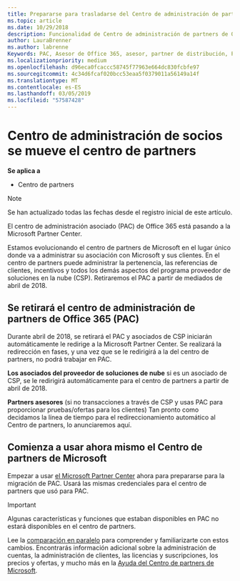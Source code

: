 ```yaml
---
title: Prepararse para trasladarse del Centro de administración de partners al Centro de partners | Centro de partners
ms.topic: article
ms.date: 10/29/2018
description: Funcionalidad de Centro de administración de partners de Office 365 se traslada al Centro de partners.
author: LauraBrenner
ms.author: labrenne
Keywords: PAC, Asesor de Office 365, asesor, partner de distribución, PAC retirar, PAC retirada
ms.localizationpriority: medium
ms.openlocfilehash: d96eca0fcaccc58745f77963e664dc830fcbfe97
ms.sourcegitcommit: 4c34d6fcaf020bcc53eaa5f0379011a56149a14f
ms.translationtype: MT
ms.contentlocale: es-ES
ms.lasthandoff: 03/05/2019
ms.locfileid: "57587428"
---
```

# <a name="partner-admin-center-is-moving-to-the-partner-center"></a>Centro de administración de socios se mueve el centro de partners

**Se aplica a**

-  Centro de partners

> [!NOTE]  
>  Se han actualizado todas las fechas desde el registro inicial de este artículo.

El centro de administración asociado (PAC) de Office 365 está pasando a la Microsoft Partner Center.

Estamos evolucionando el centro de partners de Microsoft en el lugar único donde va a administrar su asociación con Microsoft y sus clientes. En el centro de partners puede administrar la pertenencia, las referencias de clientes, incentivos y todos los demás aspectos del programa proveedor de soluciones en la nube (CSP). Retiraremos el PAC a partir de mediados de abril de 2018.

## <a name="the-office-365-partner-admin-center-pac-will-be-retired"></a>Se retirará el centro de administración de partners de Office 365 (PAC)

Durante abril de 2018, se retirará el PAC y asociados de CSP iniciarán automáticamente le redirige a la Microsoft Partner Center. Se realizará la redirección en fases, y una vez que se le redirigirá a la del centro de partners, no podrá trabajar en PAC. 

**Los asociados del proveedor de soluciones de nube** si es un asociado de CSP, se le redirigirá automáticamente para el centro de partners a partir de abril de 2018. 

**Partners asesores** (si no transacciones a través de CSP y usas PAC para proporcionar pruebas/ofertas para los clientes) Tan pronto como decidamos la línea de tiempo para el redireccionamiento automático al Centro de partners, lo anunciaremos aquí. 


## <a name="start-using-the-microsoft-partner-center-now"></a>Comienza a usar ahora mismo el Centro de partners de Microsoft

Empezar a usar [el Microsoft Partner Center](https://partnercenter.microsoft.com/) ahora para prepararse para la migración de PAC.  Usará las mismas credenciales para el centro de partners que usó para PAC. 

> [!IMPORTANT]  
> Algunas características y funciones que estaban disponibles en PAC no estará disponibles en el centro de partners.

 Lee la [comparación en paralelo](moving-from-pac-to-pc.md) para comprender y familiarizarte con estos cambios.  Encontrarás información adicional sobre la administración de cuentas, la administración de clientes, las licencias y suscripciones, los precios y ofertas, y mucho más en la [Ayuda del Centro de partners de Microsoft](https://partnercenter.microsoft.com/partner/help).

 